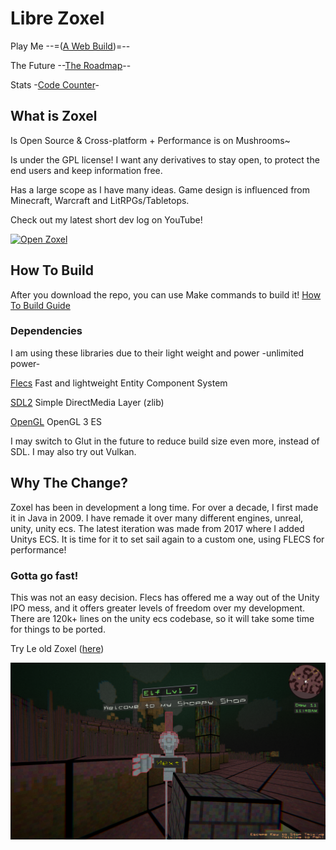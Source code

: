 # Libre Zoxel

Play Me --=([A Web Build](https://deus369.github.io/open-zoxel/web-demo/))=--

The Future --[The Roadmap](Documents/todos/todo-main.md)--

Stats -[Code Counter](Documents/CodeCounter/results.md)-

## What is Zoxel

Is Open Source & Cross-platform + Performance is on Mushrooms~

Is under the GPL license! I want any derivatives to stay open, to protect the end users and keep information free.

Has a large scope as I have many ideas. Game design is influenced from Minecraft, Warcraft and LitRPGs/Tabletops.

Check out my latest short dev log on YouTube!

[![Open Zoxel](http://img.youtube.com/vi/Yb5DiXVt1k0/0.jpg)](https://www.youtube.com/watch?v=Yb5DiXVt1k0.mp4 "Open Zoxel")

## How To Build

After you download the repo, you can use Make commands to build it! [How To Build Guide](Documents/howtos/howto-build.md)

### Dependencies

I am using these libraries due to their light weight and power -unlimited power-

[Flecs](https://github.com/SanderMertens/flecs) Fast and lightweight Entity Component System

[SDL2](https://www.libsdl.org/index.php) Simple DirectMedia Layer (zlib)

[OpenGL](https://www.khronos.org/opengles/) OpenGL 3 ES

I may switch to Glut in the future to reduce build size even more, instead of SDL. I may also try out Vulkan.

## Why The Change?

Zoxel has been in development a long time. For over a decade, I first made it in Java in 2009. I have remade it over many different engines, unreal, unity, unity ecs. The latest iteration was made from 2017 where I added Unitys ECS. It is time for it to set sail again to a custom one, using FLECS for performance!

### Gotta go fast!

This was not an easy decision. Flecs has offered me a way out of the Unity IPO mess, and it offers greater levels of freedom over my development. There are 120k+ lines on the unity ecs codebase, so it will take some time for things to be ported.

Try Le old Zoxel ([here](https://deus0.itch.io/zoxel))

![Le Old Zoxel](/Screenshots/KEyHna.png?raw=false "Le Old Zoxel")